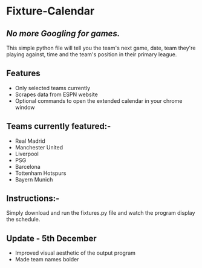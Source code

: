 # Fixture-Calendar
## _No more Googling for games._



This simple python file will tell you the team's next game, date, team they're playing against, time and the team's position in their primary league.
## Features
- Only selected teams currently
- Scrapes data from ESPN website
- Optional commands to open the extended calendar in your chrome window

## Teams currently featured:-
- Real Madrid
- Manchester United
- Liverpool
- PSG
- Barcelona
- Tottenham Hotspurs
- Bayern Munich

## Instructions:-
Simply download and run the fixtures.py file and watch the program display the schedule.

## Update - 5th December
- Improved visual aesthetic of the output program
- Made team names bolder
